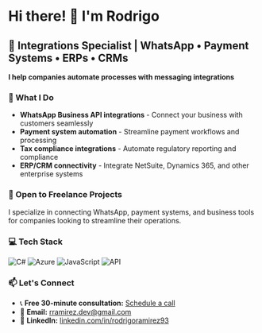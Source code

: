 # Hi there! 👋 I'm Rodrigo

## 🚀 Integrations Specialist | WhatsApp • Payment Systems • ERPs • CRMs

**I help companies automate processes with messaging integrations**

### 🔧 What I Do
- **WhatsApp Business API integrations** - Connect your business with customers seamlessly
- **Payment system automation** - Streamline payment workflows and processing
- **Tax compliance integrations** - Automate regulatory reporting and compliance
- **ERP/CRM connectivity** - Integrate NetSuite, Dynamics 365, and other enterprise systems

### 💼 Open to Freelance Projects
I specialize in connecting WhatsApp, payment systems, and business tools for companies looking to streamline their operations.

### 💻 Tech Stack
![C#](https://img.shields.io/badge/C%23-239120?style=flat-square&logo=c-sharp&logoColor=white)
![Azure](https://img.shields.io/badge/Microsoft%20Azure-0078D4?style=flat-square&logo=microsoft-azure&logoColor=white)
![JavaScript](https://img.shields.io/badge/-JavaScript-F7DF1E?style=flat-square&logo=javascript&logoColor=black)
![API](https://img.shields.io/badge/-REST%20APIs-FF6B6B?style=flat-square&logo=api&logoColor=white)

### 📫 Let's Connect
- 📞 **Free 30-minute consultation:** [Schedule a call](https://calendly.com/rramirez731/30min)
- 📧 **Email:** rramirez.dev@gmail.com
- 💼 **LinkedIn:** [linkedin.com/in/rodrigoramirez93](https://www.linkedin.com/in/rodrigoramirez93/)
